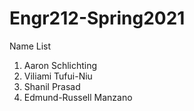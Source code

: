 # Engr212-Spring2021

Name List

1. Aaron Schlichting
2. Viliami Tufui-Niu
3. Shanil Prasad
4. Edmund-Russell Manzano
